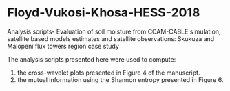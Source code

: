 # Floyd-Vukosi-Khosa-HESS-2018
Analysis scripts- Evaluation of soil moisture from CCAM-CABLE simulation, satellite based models estimates and satellite observations:  Skukuza and Malopeni flux towers region case study

The analysis scripts presented here were used to compute: 
  1) the cross-wavelet plots presented in Figure 4 of the manuscript. 
  2) the mutual information using the Shannon entropy presented in Figure 6.
